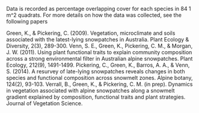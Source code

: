 Data is recorded as percentage overlapping cover for each species in 84 1 m^2 quadrats. For more details on how the data was collected, see the following papers

Green, K., & Pickering, C. (2009). Vegetation, microclimate and soils associated with the latest-lying snowpatches in Australia. Plant Ecology & Diversity, 2(3), 289-300.
Venn, S. E., Green, K., Pickering, C. M., & Morgan, J. W. (2011). Using plant functional traits to explain community composition across a strong environmental filter in Australian alpine snowpatches. Plant Ecology, 212(9), 1491-1499.
Pickering, C., Green, K., Barros, A. A., & Venn, S. (2014). A resurvey of late-lying snowpatches reveals changes in both species and functional composition across snowmelt zones. Alpine botany, 124(2), 93-103.
Verrall, B., Green, K., & Pickering, C. M. (in prep). Dynamics in vegetation associated with alpine snowpatches along a snowmelt gradient explained by composition, functional traits and plant strategies. Journal of Vegetation Science.

